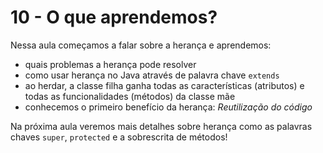 # 10 - O que aprendemos?

Nessa aula começamos a falar sobre a herança e aprendemos:

- quais problemas a herança pode resolver
- como usar herança no Java através de palavra chave `extends`
- ao herdar, a classe filha ganha todas as características (atributos) e todas as funcionalidades (métodos) da classe mãe
- conhecemos o primeiro benefício da herança: *Reutilização do código*

Na próxima aula veremos mais detalhes sobre herança como as palavras chaves `super`, `protected` e a sobrescrita de métodos!